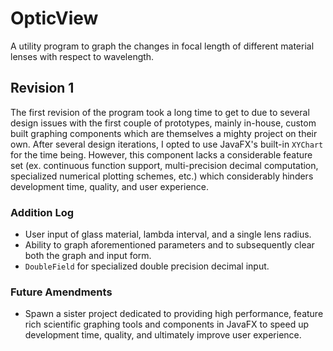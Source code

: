 # OpticView

A utility program to graph the changes in focal
length of different material lenses with respect
to wavelength.

## Revision 1

The first revision of the program took a long time
to get to due to several design issues with the
first couple of prototypes, mainly in-house, custom
built graphing components which are themselves
a mighty project on their own. After several design
iterations, I opted to use JavaFX's built-in
`XYChart` for the time being. However, this component
lacks a considerable feature set (ex. continuous
function support, multi-precision decimal computation,
specialized numerical plotting schemes, etc.) which
considerably hinders development time, quality, and
user experience.

### Addition Log

- User input of glass material, lambda interval, and
a single lens radius.
- Ability to graph aforementioned parameters and to
subsequently clear both the graph and input form.
- `DoubleField` for specialized double precision
decimal input.

### Future Amendments

- Spawn a sister project dedicated to providing high
performance, feature rich scientific graphing
tools and components in JavaFX to speed up development
time, quality, and ultimately improve user experience.
